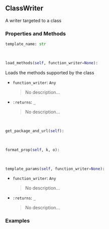## <a id="Peeves.Peeves.Doc.Writers.ClassWriter">ClassWriter</a>
A writer targeted to a class

### Properties and Methods
```python
template_name: str
```
<a id="Peeves.Peeves.Doc.Writers.ClassWriter.load_methods" class="docs-object-method">&nbsp;</a>
```python
load_methods(self, function_writer=None): 
```
Loads the methods supported by the class
- `function_writer`: `Any`
    >No description...
- `:returns`: `_`
    >No description...

<a id="Peeves.Peeves.Doc.Writers.ClassWriter.get_package_and_url" class="docs-object-method">&nbsp;</a>
```python
get_package_and_url(self): 
```

<a id="Peeves.Peeves.Doc.Writers.ClassWriter.format_prop" class="docs-object-method">&nbsp;</a>
```python
format_prop(self, k, o): 
```

<a id="Peeves.Peeves.Doc.Writers.ClassWriter.template_params" class="docs-object-method">&nbsp;</a>
```python
template_params(self, function_writer=None): 
```

- `function_writer`: `Any`
    >No description...
- `:returns`: `_`
    >No description...

### Examples



